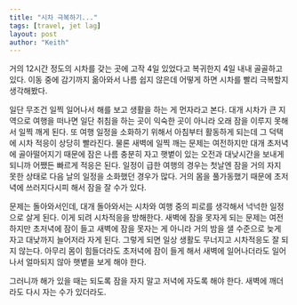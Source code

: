 ```yaml
---
title: "시차 극복하기..."
tags: [travel, jet lag]
layout: post
author: "Keith"
---
```


거의 12시간 정도의 시차를 갖는 곳에 고작 4일 있었다고 복귀한지 4일 내내 골골하고 있다. 이동 중에 감기까지 옮아와서 나름 쉽지 않은데 어떻게 하면 시차를 빨리 극복할지 생각해봤다.

일단 무조건 일찍 일어나서 해를 보고 생활을 하는 게 먼자라고 본다. 대개 시차가 큰 지역으로 여행을 떠나면 일단 취침을 하는 곳이 익숙한 곳이 아니라 오래 잠을 이루지 못해서 일찍 깨게 된다. 또 여행 일정을 소화하기 위해서 아침부터 활동하게 되는데 그 덕택에 시차 적응이 상당히 빨라진다. 물론 새벽에 일찍 깨는 문제는 여전하지만 대개 초저녁에 골아떨어지기 때문에 잠은 나름 충분히 자고 햇볕이 있는 오전과 대낮시간을 보내게 되니까 어쨌든 빠르게 적응은 된다. 일정이 급한 여행의 경우는 첫날엔 잠을 거의 자지 못한 상태로 다음 날의 일정을 소화했던 경우가 많다. 거의 몸을 풀가동했기 때문에 초저녁에 쓰러지다시피 해서 잠을 잘 수가 있다. 

문제는 돌아와서인데, 대개 돌아와서는 시차와 여행 중의 피로를 생각해서 넉넉한 일정으로 살게 된다. 이게 되려 시차적응을 방해한다. 새벽에 잠을 못자게 되는 문제는 여전하지만 초저녁에 잠이 들고 새벽에 잠을 못자는 게 아니라 거의 밤을 샐 수준으로 늦게 자고 대낮까지 늘어저라 자게 된다. 그렇게 되면 일상 생활도 무너지고 시차적응도 잘 되지 않는다. 아무리 몸이 힘들더라도 초저녁에 잠이 들게 해서 새벽에 일어나더라도 일어나서 얼마되지 않아 햇볕을 보게 해야 한다.

그러니까 해가 있을 때는 되도록 잠을 자지 말고 저녁에 자도록 해야 한다. 새벽에 깨더라도 다시 자는 수가 있더라도. 

